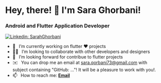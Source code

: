<h1> Hey, there! 👋 I'm Sara Ghorbani</a>!</h1>
<h3>Android and Flutter Application Developer </h3>

[![Linkedin: SarahGhorbani](https://img.shields.io/badge/-CONNECT_WITH_ME-blue?style=social&logo=Linkedin)](https://www.linkedin.com/in/saraghorbani/)
<!-- [![StackOverflow: SarahGhorbani](https://img.shields.io/badge/Stack_Overflow-FE7A16?style=for-the-badge&logo=stack-overflow&logoColor=white)](https://stackoverflow.com/users/9620273/sara-ghorbani) -->


- 🔭 &ensp;I’m currently working on flutter ❤️ projects
- 🙋‍♂️ &ensp;I’m looking to collaborate with other developers and designers
- 🤝 &ensp;I’m looking forward for contribue to flutter projects 
- ✉️  &ensp;You can drop me an email at sara.qorbani73@gmail.com with subject containing "GitHub: ..."! It will be a pleasure to work with you!.
- 📫 &ensp;How to reach me: [**Email**](mailto:sara.qorbani73@gmail.com)

<!-- <br/> -->

<!-- [![Anurag's GitHub stats](https://github-readme-stats.vercel.app/api?username=SarahGhorbani&show_icons=true&theme=tokyonight)](https://github.com/SarahGhorbani/)&ensp;
[![Top Langs](https://github-readme-stats.vercel.app/api/top-langs/?username=SarahGhorbani&theme=tokyonight&layout=compact)](https://github.com/anuraghazra/github-readme-stats) -->


<!--  <img alt="github contribution snake animation" src="https://github.com/SarahGhorbani/blob/output/github-contribution-grid-snake.svg"> -->
